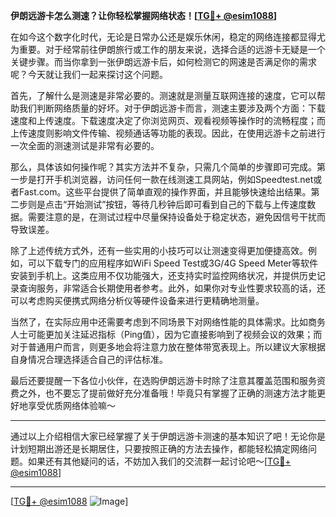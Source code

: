 **伊朗远游卡怎么测速？让你轻松掌握网络状态！[[TG💪+ @esim1088](https://t.me/s/esim1088)]**

在如今这个数字化时代，无论是日常办公还是娱乐休闲，稳定的网络连接都显得尤为重要。对于经常前往伊朗旅行或工作的朋友来说，选择合适的远游卡无疑是一个关键步骤。而当你拿到一张伊朗远游卡后，如何检测它的网速是否满足你的需求呢？今天就让我们一起来探讨这个问题。

首先，了解什么是测速是非常必要的。测速就是测量互联网连接的速度，它可以帮助我们判断网络质量的好坏。对于伊朗远游卡而言，测速主要涉及两个方面：下载速度和上传速度。下载速度决定了你浏览网页、观看视频等操作时的流畅程度；而上传速度则影响文件传输、视频通话等功能的表现。因此，在使用远游卡之前进行一次全面的测速测试是非常有必要的。

那么，具体该如何操作呢？其实方法并不复杂，只需几个简单的步骤即可完成。第一步是打开手机浏览器，访问任何一款在线测速工具网站，例如Speedtest.net或者Fast.com。这些平台提供了简单直观的操作界面，并且能够快速给出结果。第二步则是点击“开始测试”按钮，等待几秒钟后即可看到自己的下载与上传速度数据。需要注意的是，在测试过程中尽量保持设备处于稳定状态，避免因信号干扰而导致误差。

除了上述传统方式外，还有一些实用的小技巧可以让测速变得更加便捷高效。例如，可以下载专门的应用程序如WiFi Speed Test或3G/4G Speed Meter等软件安装到手机上。这类应用不仅功能强大，还支持实时监控网络状况，并提供历史记录查询服务，非常适合长期使用者参考。此外，如果你对专业性要求较高的话，还可以考虑购买便携式网络分析仪等硬件设备来进行更精确地测量。

当然了，在实际应用中还需要考虑到不同场景下对网络性能的具体需求。比如商务人士可能更加关注延迟指标（Ping值），因为它直接影响到了视频会议的效果；而对于普通用户而言，则更多地会将注意力放在整体带宽表现上。所以建议大家根据自身情况合理选择适合自己的评估标准。

最后还要提醒一下各位小伙伴，在选购伊朗远游卡时除了注意其覆盖范围和服务资费之外，也不要忘了提前做好充分准备哦！毕竟只有掌握了正确的测速方法才能更好地享受优质网络体验嘛～

---

通过以上介绍相信大家已经掌握了关于伊朗远游卡测速的基本知识了吧！无论你是计划短期出游还是长期居住，只要按照正确的方法去操作，都能轻松搞定网络问题。如果还有其他疑问的话，不妨加入我们的交流群一起讨论吧～[[TG💪+ @esim1088](https://t.me/s/esim1088)]

---

[[TG💪+ @esim1088](https://t.me/s/esim1088) ![Image](https://i.postimg.cc/4NQfJmqS/Snipaste-2025-05-13-00-14-12.png)]